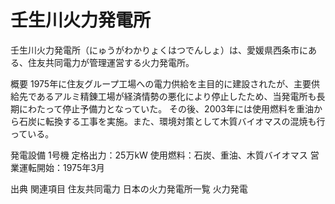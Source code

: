 # 壬生川火力発電所

壬生川火力発電所（にゅうがわかりょくはつでんしょ）は、愛媛県西条市にある、住友共同電力が管理運営する火力発電所。

概要
1975年に住友グループ工場への電力供給を主目的に建設されたが、主要供給先であるアルミ精錬工場が経済情勢の悪化により停止したため、当発電所も長期にわたって停止予備力となっていた。
その後、2003年には使用燃料を重油から石炭に転換する工事を実施。また、環境対策として木質バイオマスの混焼も行っている。

発電設備
1号機
定格出力：25万kW
使用燃料：石炭、重油、木質バイオマス
営業運転開始：1975年3月

出典
関連項目
住友共同電力
日本の火力発電所一覧
火力発電